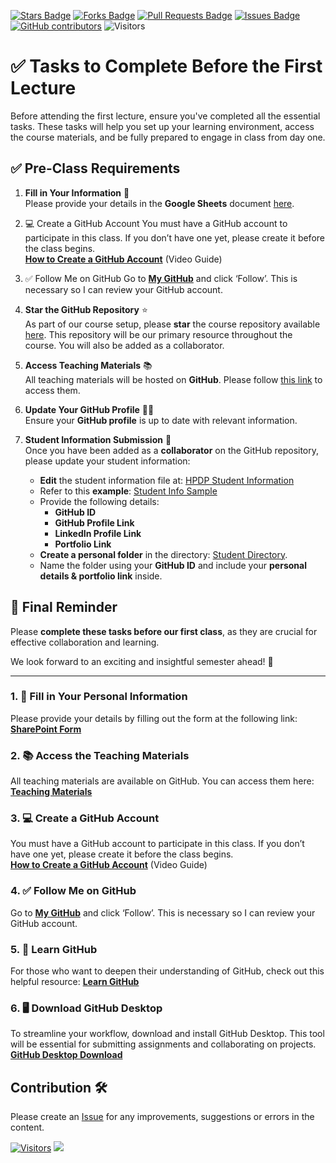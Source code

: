 <a href="https://github.com/drshahizan/research-design/stargazers"><img src="https://img.shields.io/github/stars/drshahizan/research-design" alt="Stars Badge"/></a>
<a href="https://github.com/drshahizan/research-design/network/members"><img src="https://img.shields.io/github/forks/drshahizan/research-design" alt="Forks Badge"/></a>
<a href="https://github.com/drshahizan/research-design/pulls"><img src="https://img.shields.io/github/issues-pr/drshahizan/research-design" alt="Pull Requests Badge"/></a>
<a href="https://github.com/drshahizan/research-design"><img src="https://img.shields.io/github/issues/drshahizan/research-design" alt="Issues Badge"/></a>
<a href="https://github.com/drshahizan/research-design/graphs/contributors"><img alt="GitHub contributors" src="https://img.shields.io/github/contributors/drshahizan/research-design?color=2b9348"></a>
![Visitors](https://api.visitorbadge.io/api/visitors?path=https%3A%2F%2Fgithub.com%2Fdrshahizan%2BDM&labelColor=%23d9e3f0&countColor=%23697689&style=flat)

# ✅ Tasks to Complete Before the First Lecture

Before attending the first lecture, ensure you've completed all the essential tasks. These tasks will help you set up your learning environment, access the course materials, and be fully prepared to engage in class from day one.

## ✅ **Pre-Class Requirements**  

1. **Fill in Your Information** 📝  
   Please provide your details in the **Google Sheets** document [here](https://liveutm-my.sharepoint.com/:x:/g/personal/shahizan_live_utm_my/EaSdz8QuZKJHqMxXLxMDZ2UBSKCN_qS763jU0xb7PBtPaw?e=Wsf9FO).  

2. 💻 Create a GitHub Account
You must have a GitHub account to participate in this class. If you don’t have one yet, please create it before the class begins.  
[**How to Create a GitHub Account**](https://youtu.be/Gn3w1UvTx0A?si=z6VQXN94KiRXMHWN) (Video Guide)

3. ✅ Follow Me on GitHub
Go to [**My GitHub**](https://github.com/drshahizan) and click ‘Follow’. This is necessary so I can review your GitHub account.

4. **Star the GitHub Repository** ⭐  
   As part of our course setup, please **star** the course repository available [here](https://github.com/drshahizan/HPDP). This repository will be our primary resource throughout the course. You will also be added as a collaborator.  

5. **Access Teaching Materials** 📚  
   All teaching materials will be hosted on **GitHub**. Please follow [this link](https://github.com/drshahizan/HPDP) to access them.  

6. **Update Your GitHub Profile** 👨‍💻  
   Ensure your **GitHub profile** is up to date with relevant information.  

7. **Student Information Submission** 🔗  
   Once you have been added as a **collaborator** on the GitHub repository, please update your student information:  
   - **Edit** the student information file at: [HPDP Student Information](https://github.com/drshahizan/HPDP/blob/main/2425/student/readme.md)  
   - Refer to this **example**: [Student Info Sample](https://github.com/drshahizan/HPDP/blob/main/student.md)  
   - Provide the following details:  
     - **GitHub ID**  
     - **GitHub Profile Link**  
     - **LinkedIn Profile Link**  
     - **Portfolio Link**  
   - **Create a personal folder** in the directory: [Student Directory](https://github.com/drshahizan/HPDP/tree/main/2425/student).  
   - Name the folder using your **GitHub ID** and include your **personal details & portfolio link** inside.  

## 🎯 **Final Reminder**  
Please **complete these tasks before our first class**, as they are crucial for effective collaboration and learning.  

We look forward to an exciting and insightful semester ahead! 🚀 

---
### 1. 📝 Fill in Your Personal Information
Please provide your details by filling out the form at the following link: [**SharePoint Form**](https://liveutm-my.sharepoint.com/:x:/g/personal/shahizan_live_utm_my/EU2ITNriLIJErsDnnlYNrQMBOC4rd1uQx06CwuRDZL2z-w?e=ErW8LM)


### 2. 📚 Access the Teaching Materials
All teaching materials are available on GitHub. You can access them here: [**Teaching Materials**](https://github.com/drshahizan/research-design)


### 3. 💻 Create a GitHub Account
You must have a GitHub account to participate in this class. If you don’t have one yet, please create it before the class begins.  
[**How to Create a GitHub Account**](https://youtu.be/h5cKAd94QNo?si=FXiW-INgWM_-Au3M) (Video Guide)


### 4. ✅ Follow Me on GitHub
Go to [**My GitHub**](https://github.com/drshahizan) and click ‘Follow’. This is necessary so I can review your GitHub account.


### 5. 📖 Learn GitHub
For those who want to deepen their understanding of GitHub, check out this helpful resource: [**Learn GitHub**](https://github.com/drshahizan/learn-github)


### 6. 🖥️ Download GitHub Desktop
To streamline your workflow, download and install GitHub Desktop. This tool will be essential for submitting assignments and collaborating on projects. [**GitHub Desktop Download**](https://desktop.github.com/download/)


## Contribution 🛠️
Please create an [Issue](https://github.com/drshahizan/research-design/issues) for any improvements, suggestions or errors in the content.


[![Visitors](https://api.visitorbadge.io/api/visitors?path=https%3A%2F%2Fgithub.com%2Fdrshahizan&labelColor=%23697689&countColor=%23555555&style=plastic)](https://visitorbadge.io/status?path=https%3A%2F%2Fgithub.com%2Fdrshahizan)
![](https://hit.yhype.me/github/profile?user_id=81284918)
